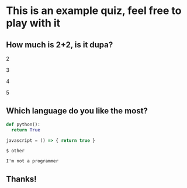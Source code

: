# This is an example quiz, feel free to play with it

## How much is 2+2, is it dupa?

<Answer>

2

</Answer>
<Answer>

3

</Answer>
<Answer correct=true>

4

</Answer>
<Answer>

5

</Answer>


## Which language do you like the most?

<Answer correct=true>

```python
def python():
  return True
```

</Answer>

<Answer correct=true>

```js
javascript = () => { return true }
```

</Answer>

<Answer correct=true>

```
$ other
```

</Answer>

<Answer correct=true>

`I'm not a programmer`

</Answer>


## Thanks! 
